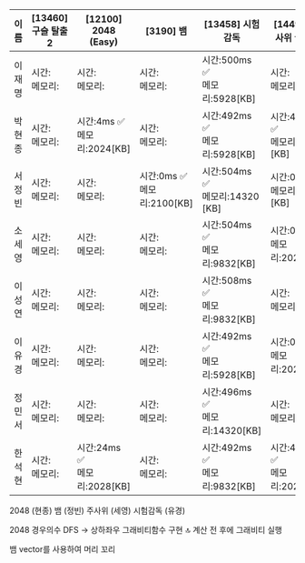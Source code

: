| 이름 | [13460]	구슬 탈출 2|[12100]	2048 (Easy)|[3190]	뱀|[13458]	시험 감독|[14499]	주사위 굴리기|결과|
|------|-------|--------|--------|-------|--------|---|
| 이재명 | 시간: <br> 메모리:| 시간: <br> 메모리: | 시간: <br> 메모리: | 시간:500ms ✅ <br> 메모리:5928[KB] | 시간: <br> 메모리: | |
| 박현종 | 시간: <br> 메모리:| 시간:4ms ✅<br> 메모리:2024[KB] | 시간: <br> 메모리: | 시간:492ms ✅<br> 메모리:5928[KB]| 시간:40ms ✅<br> 메모리:2024 [KB] | |
| 서정빈 | 시간: <br> 메모리:| 시간: <br> 메모리: | 시간:0ms ✅ <br> 메모리:2100[KB] | 시간:504ms ✅ <br> 메모리:14320 [KB] | 시간:0ms ✅ <br> 메모리:2028 [KB] | |
| 소세영 | 시간: <br> 메모리:| 시간: <br> 메모리: | 시간: <br> 메모리: | 시간:504ms ✅ <br> 메모리:9832[KB] | 시간:0ms ✅<br> 메모리:2028[KB] | |
| 이성연 | 시간: <br> 메모리:| 시간: <br> 메모리: | 시간: <br> 메모리: | 시간:508ms ✅<br> 메모리:9832[KB] | 시간: <br> 메모리: | |
| 이유경 | 시간: <br> 메모리:| 시간: <br> 메모리: | 시간: <br> 메모리: | 시간:492ms ✅ <br> 메모리:5928[KB] | 시간:0ms ✅ <br> 메모리:2028[KB] | |
| 정민서 | 시간: <br> 메모리:| 시간: <br> 메모리: | 시간: <br> 메모리: | 시간:496ms ✅ <br> 메모리:14320[KB] | 시간: <br> 메모리: | |
| 한석현 | 시간:<br> 메모리:| 시간:24ms ✅<br> 메모리:2028[KB] | 시간: <br> 메모리: | 시간:492ms ✅<br> 메모리:9832[KB] | 시간:40ms ✅<br> 메모리:2024[KB] | |


2048 (현종)
뱀 (정빈)
주사위 (세영)
시험감독 (유경) 


2048 
경우의수 DFS -> 상하좌우
그래비티함수 구현 🔝
계산 전 후에 그래비티 실행


뱀
vector를 사용하여 머리 꼬리 
